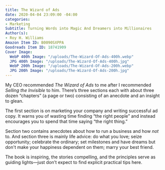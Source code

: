 ```yaml
---
title: The Wizard of Ads
date: 2020-04-04 23:09:00 -04:00
categories:
- Marketing
Subtitle: Turning Words into Magic And Dreamers into Millionaires
Author(s):
- Roy H. Williams
Amazon Item ID: B0090SXPPA
Goodreads Item ID: 18741909
Cover Image:
  WebP 400h Image: "/uploads/The-Wizard-Of-Ads-400h.webp"
  JPG 400h Image: "/uploads/The-Wizard-Of-Ads-400h.jpg"
  WebP 200h Image: "/uploads/The-Wizard-Of-Ads-200h.webp"
  JPG 200h Image: "/uploads/The-Wizard-Of-Ads-200h.jpg"
---
```


My CEO recommended *The Wizard of Ads* to me after I recommended *Selling the Invisible* to him. There’s three sections each with about three dozen “chapters” (a page or two) consisting of an anecdote and an insight to glean.

The first section is on marketing your company and writing successful ad copy. It warns you of wasting time finding “the right people” and instead encourages you to spend that time saying “the right thing.”

Section two contains anecdotes about how to run a business and how *not* to. And section three is mainly life advice: do what you love; seize opportunity; celebrate the ordinary; set milestones and have dreams but don't make your happiness dependent on them; marry your best friend.

The book is inspiring, the stories compelling, and the principles serve as guiding lights—just don’t expect to find explicit practical tips here.